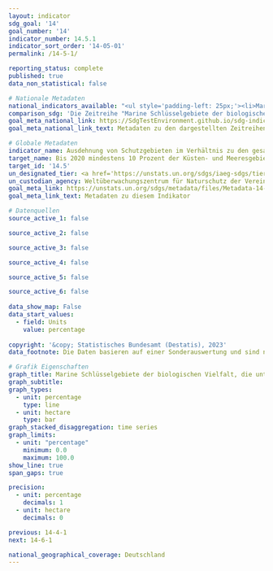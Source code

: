 ```yaml
---
layout: indicator    
sdg_goal: '14'    
goal_number: '14'    
indicator_number: 14.5.1    
indicator_sort_order: '14-05-01'    
permalink: /14-5-1/    

reporting_status: complete    
published: true    
data_non_statistical: false    

# Nationale Metadaten    
national_indicators_available: "<ul style='padding-left: 25px;'><li>Marine Schutzgebiete</li> <li> Effektive marine Schutzgebiete</li> <li> Meeresfläche</li></ul>"    
comparison_sdg: 'Die Zeitreihe "Marine Schlüsselgebiete der biologischen Vielfalt, die unter Schutz stehen" entspricht teilweise den globalen Metadaten. Die Zeitreihe "Meeresfläche, die unter Schutz steht" bietet zusätzliche Informationen.'    
goal_meta_national_link: https://SdgTestEnvironment.github.io/sdg-indicators/public/Meta/14.5.1.pdf
goal_meta_national_link_text: Metadaten zu den dargestellten Zeitreihen    

# Globale Metadaten    
indicator_name: Ausdehnung von Schutzgebieten im Verhältnis zu den gesamten Meeresgebieten    
target_name: Bis 2020 mindestens 10 Prozent der Küsten- und Meeresgebiete im Einklang mit dem nationalen Recht und dem Völkerrecht und auf der Grundlage der besten verfügbaren wissenschaftlichen Informationen erhalten    
target_id: '14.5'    
un_designated_tier: <a href='https://unstats.un.org/sdgs/iaeg-sdgs/tier-classification/' title='Klicken Sie hier um weitere Informationen zur UN-Tier-Klassifikation zu erhalten.'  target='_blank'>Tier I</a>    
un_custodian_agency: Weltüberwachungszentrum für Naturschutz der Vereinten Nationen (UNEP-WCMC)<br>Umweltprogramm der Vereinten Nationen (UNEP)<br>Internationale Union zur Bewahrung der Natur (IUCN)    
goal_meta_link: https://unstats.un.org/sdgs/metadata/files/Metadata-14-05-01.pdf    
goal_meta_link_text: Metadaten zu diesem Indikator        

# Datenquellen
source_active_1: false

source_active_2: false

source_active_3: false

source_active_4: false

source_active_5: false

source_active_6: false
    
data_show_map: False    
data_start_values: 
  - field: Units
    value: percentage    
    
copyright: '&copy; Statistisches Bundesamt (Destatis), 2023'    
data_footnote: Die Daten basieren auf einer Sonderauswertung und sind nicht öffentlich zugänglich.    

# Grafik Eigenschaften    
graph_title: Marine Schlüsselgebiete der biologischen Vielfalt, die unter Schutz stehen
graph_subtitle:     
graph_types: 
  - unit: percentage
    type: line
  - unit: hectare
    type: bar
graph_stacked_disaggregation: time series    
graph_limits:
  - unit: "percentage"
    minimum: 0.0
    maximum: 100.0
show_line: true
span_gaps: true

precision:
  - unit: percentage
    decimals: 1
  - unit: hectare
    decimals: 0    

previous: 14-4-1    
next: 14-6-1    

national_geographical_coverage: Deutschland    
---
```


<span></span>